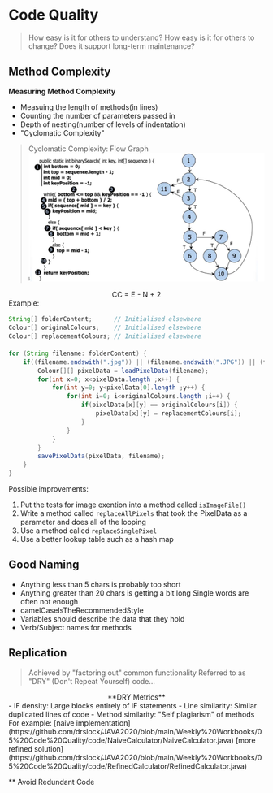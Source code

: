 
# Code Quality

> How easy is it for others to understand?
> How easy is it for others to change?
> Does it support long-term maintenance?

## Method Complexity

**Measuring Method Complexity**
- Measuing the length of methods(in lines)
- Counting the number of parameters passed in
- Depth of nesting(number of levels of indentation)
- "Cyclomatic Complexity"
> Cyclomatic Complexity: Flow Graph
![image](https://github.com/Lizhao-Liu/JAVA_Notes/blob/main/code_quality/Screenshot%202021-03-06%20at%2015.32.42.png)
<div align="center"> CC = E - N + 2 </div>
Example:

```java
String[] folderContent;      // Initialised elsewhere
Colour[] originalColours;    // Initialised elsewhere
Colour[] replacementColours; // Initialised elsewhere

for (String filename: folderContent) {
    if((filename.endswith(".jpg")) || (filename.endswith(".JPG")) || (filename.endswith(".png")) || (filename.endswith(".PNG"))) {
        Colour[][] pixelData = loadPixelData(filename);
        for(int x=0; x<pixelData.length ;x++) {
            for(int y=0; y<pixelData[0].length ;y++) {
                for(int i=0; i<originalColours.length ;i++) {
                    if(pixelData[x][y] == originalColours[i]) {
                        pixelData[x][y] = replacementColours[i];
                    }
                }
            }
        }
        savePixelData(pixelData, filename);
    }
}
```
Possible improvements:
1. Put the tests for image exention into a method called `isImageFile()`
2. Write a method called `replaceAllPixels` that took the PixelData as a parameter and does all of the looping
3. Use a method called `replaceSinglePixel`
4. Use a better lookup table such as a hash map

## Good Naming
- Anything less than 5 chars is probably too short
- Anything greater than 20 chars is getting a bit long Single words are often not enough 
- camelCaseIsTheRecommendedStyle
- Variables should describe the data that they hold
- Verb/Subject names for methods

## Replication
> Achieved by "factoring out" common functionality Referred to as "DRY" (Don't Repeat Yourself) code...

<div align="center"> **DRY Metrics** </div>
- IF density: Large blocks entirely of IF statements 
- Line similarity: Similar duplicated lines of code
- Method similarity: "Self plagiarism" of methods
For example:
[naive implementation](https://github.com/drslock/JAVA2020/blob/main/Weekly%20Workbooks/05%20Code%20Quality/code/NaiveCalculator/NaiveCalculator.java)
[more refined solution](https://github.com/drslock/JAVA2020/blob/main/Weekly%20Workbooks/05%20Code%20Quality/code/RefinedCalculator/RefinedCalculator.java)


 
 ** Avoid Redundant Code
 
 
